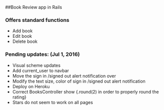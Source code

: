 ##Book Review app in Rails

### Offers standard functions
* Add book
* Edit book
* Delete book


### Pending updates: (Jul 1, 2016)
* Visual scheme updates
* Add current_user to navbar
* Move the sign in /signed out alert notification over
* Modify the text size, color of sign in /signed out alert notification
* Deploy on Heroku
* Correct BooksController show {.round(2) in order to properly round the rating}
* Stars do not seem to work on all pages
